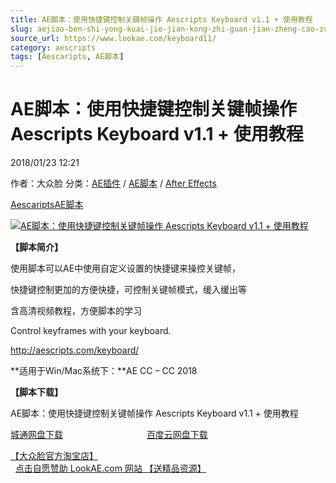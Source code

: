 ```yaml
---
title: AE脚本：使用快捷键控制关键帧操作 Aescripts Keyboard v1.1 + 使用教程
slug: aejiao-ben-shi-yong-kuai-jie-jian-kong-zhi-guan-jian-zheng-cao-zuo-aescripts-keyboard-v1-1-shi-yong-jiao-cheng
source_url: https://www.lookae.com/keyboard11/
category: aescripts
tags: [Aescaripts, AE脚本]
---
```

# AE脚本：使用快捷键控制关键帧操作 Aescripts Keyboard v1.1 + 使用教程

2018/01/23 12:21

作者：大众脸
分类：[AE插件](https://www.lookae.com/after-effects/aechajian/) / [AE脚本](https://www.lookae.com/after-effects/aescripts/) / [After Effects](https://www.lookae.com/after-effects/)

[Aescaripts](https://www.lookae.com/tag/aescaripts/)[AE脚本](https://www.lookae.com/tag/ae%e8%84%9a%e6%9c%ac/)

[![AE脚本：使用快捷键控制关键帧操作 Aescripts Keyboard v1.1 + 使用教程](https://www.lookae.com/wp-content/uploads/2017/05/KEYboard.jpg "AE脚本：使用快捷键控制关键帧操作 Aescripts Keyboard v1.1 + 使用教程-LookAE.com")](https://www.lookae.com/wp-content/uploads/2017/05/KEYboard.jpg)

**【脚本简介】**

使用脚本可以AE中使用自定义设置的快捷键来操控关键帧，

快捷键控制更加的方便快捷，可控制关键帧模式，缓入缓出等

含高清视频教程，方便脚本的学习

Control keyframes with your keyboard.

http://aescripts.com/keyboard/

**适用于Win/Mac系统下：**AE CC – CC 2018

**【脚本下载】**

AE脚本：使用快捷键控制关键帧操作 Aescripts Keyboard v1.1 + 使用教程

[城通网盘下载](https://lookae.ctfile.com/fs/680462-234739458)                                  [百度云网盘下载](https://pan.baidu.com/s/1kW8vfSF)

[【大众脸官方淘宝店】](https://lookae.taobao.com/)                [点击自愿赞助 LookAE.com 网站 【送精品资源】](https://www.lookae.com/sponsor/)

